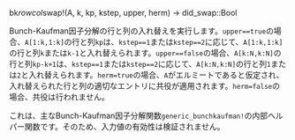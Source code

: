 bk*rowcol*swap!(A, k, kp, kstep, upper, herm) -> did_swap::Bool

Bunch-Kaufman因子分解の行と列の入れ替えを実行します。`upper==true`の場合、`A[1:k,1:k]`の行と列`kp`は、`kstep==1`または`kstep==2`に応じて、`A[1:k,1:k]`の行と列`k`または`k-1`と入れ替えられます。`upper==false`の場合、`A[k:N,k:N]`の行と列`kp-k+1`は、`kstep==1`または`kstep==2`に応じて、`A[k:N,k:N]`の行と列`1`または`2`と入れ替えられます。`herm=true`の場合、`A`がエルミートであると仮定され、入れ替えられた行と列の適切なエントリに共役が適用されます。`herm=false`の場合、共役は行われません。

これは、主なBunch-Kaufman因子分解関数`generic_bunchkaufman!`の内部ヘルパー関数です。そのため、入力値の有効性は検証されません。
